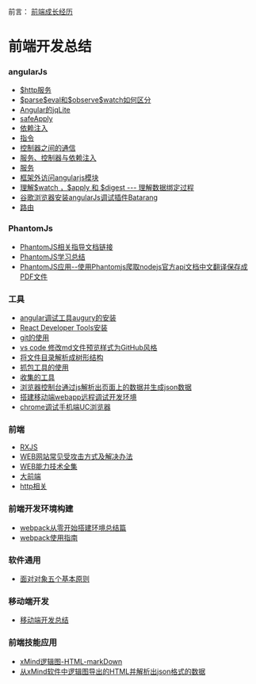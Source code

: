 前言： [前端成长经历](./doc/前端成长经历.md)

# 前端开发总结
### angularJs
<ul>
<li><a href="./doc/$http服务.md">$http服务</a></li>
<li><a href="./doc/$parse$eval和$observe$watch如何区分.md">$parse$eval和$observe$watch如何区分</a></li>
<li><a href="./doc/Angular的jqLite.md">Angular的jqLite</a></li>
<li><a href="./doc/safeApply.md">safeApply</a></li>
<li><a href="./doc/依赖注入.md">依赖注入</a></li>
<li><a href="./doc/指令.md">指令</a></li>
<li><a href="./doc/控制器之间的通信.md">控制器之间的通信</a></li>
<li><a href="./doc/服务、控制器与依赖注入.md">服务、控制器与依赖注入</a></li>
<li><a href="./doc/服务.md">服务</a></li>
<li><a href="./doc/框架外访问angularjs模块.md">框架外访问angularjs模块</a></li>
<li><a href="./doc/理解$watch ，$apply 和 $digest --- 理解数据绑定过程.md">理解$watch ，$apply 和 $digest --- 理解数据绑定过程</a></li>
<li><a href="./doc/谷歌浏览器安装angularJs调试插件Batarang.md">谷歌浏览器安装angularJs调试插件Batarang</a></li>
<li><a href="./doc/路由.md">路由</a></li>
</ul>
	
### PhantomJs
<ul>
<li><a href="./doc/PhantomJS.md">PhantomJS相关指导文档链接</a></li>
<li><a href="./doc/PhantomJS学习总结.md">PhantomJS学习总结</a></li>
<li><a href="./doc/使用Phantomjs爬取nodejs官方api文档中文翻译保存成PDF文件.md">PhantomJS应用--使用Phantomjs爬取nodejs官方api文档中文翻译保存成PDF文件</a></li>
</ul>

### 工具
<ul>

<li><a href="./doc/angular调试工具augury的安装.md">angular调试工具augury的安装</a></li>
<li><a href="./doc/React Developer Tools安装.md">React Developer Tools安装</a></li>
<li><a href="./doc/git的使用.md">git的使用</a></li>
<li><a href="./doc/vs code 修改md文件预览样式为GitHub风格.md">vs code 修改md文件预览样式为GitHub风格</a></li>
<li><a href="./doc/将文件目录解析成树形结构.md">将文件目录解析成树形结构</a></li>
<li><a href="./doc/抓包工具的使用.md">抓包工具的使用</a></li>
<li><a href="./doc/收集的工具.md">收集的工具</a></li>
<li><a href="./doc/浏览器控制台通过js解析出页面上的数据并生成json数据.md">浏览器控制台通过js解析出页面上的数据并生成json数据</a></li>
<li><a href="./doc/搭建移动端webapp远程调试开发环境.md">搭建移动端webapp远程调试开发环境</a></li>
<li><a href="./doc/chrome调试移动端页面.md">chrome调试手机端UC浏览器</a></li>
</ul>	

### 前端
<ul>
<li><a href="./doc/RXJS.md">RXJS</a></li>
<li><a href="./doc/WEB网站常见受攻击方式及解决办法.md">WEB网站常见受攻击方式及解决办法</a></li>
<li><a href="./doc/WEB能力技术全集.md">WEB能力技术全集</a></li>
<li><a href="./doc/大前端.md">大前端</a></li>
<li><a href="./doc/http相关.md">http相关</a></li>
</ul>	

### 前端开发环境构建
<ul>
<li><a href="./doc/webpack从零开始搭建环境总结篇.md">webpack从零开始搭建环境总结篇</a></li>
<li><a href="./doc/webpack使用指南.md">webpack使用指南</a></li>
</ul>
	
### 软件通用
<ul>
<li><a href="./doc/面对对象五个基本原则.md">面对对象五个基本原则</a></li>
</ul>

### 移动端开发
<ul>
<li><a href="./doc/移动端开发总结.md">移动端开发总结</a></li>
</ul>

### 前端技能应用
<ul>
<li><a href="./doc/xMind逻辑图-HTML-markDown.md">xMind逻辑图-HTML-markDown</a></li>
<li><a href="./doc/从xMind软件中逻辑图导出的HTML并解析出json格式的数据.md">从xMind软件中逻辑图导出的HTML并解析出json格式的数据</a></li>
</ul>
